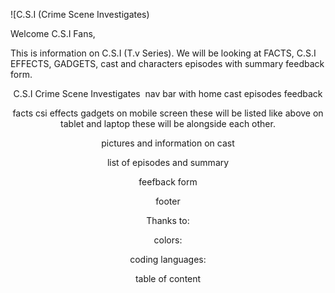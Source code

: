 ![C.S.I (Crime Scene Investigates)


Welcome C.S.I Fans,

This is information on C.S.I (T.v Series). We will be looking at FACTS, C.S.I EFFECTS, GADGETS, cast and characters episodes with summary
feedback form.
<header>
C.S.I Crime Scene Investigates

  <image>
             nav bar with home cast episodes feedback

facts
csi effects
gadgets
on mobile screen these will be listed like above
on tablet and laptop these will be alongside each other.


pictures and information on cast

list of episodes and summary

feefback form

footer


Thanks to:



colors:


coding languages:


table of content









